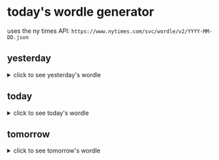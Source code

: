 # today's wordle generator

uses the ny times API: `https://www.nytimes.com/svc/wordle/v2/YYYY-MM-DD.json`

## yesterday

<details>
    <summary>click to see yesterday's wordle</summary>

    swell

</details>

## today

<details>
    <summary>click to see today's wordle</summary>

    inner

</details>

## tomorrow

<details>
    <summary>click to see tomorrow's wordle</summary>

    stoic

</details>
